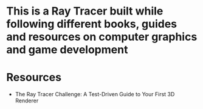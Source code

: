 # This is a Ray Tracer built while following different books, guides and resources on computer graphics and game development

# Resources
- The Ray Tracer Challenge: A Test-Driven Guide to Your First 3D Renderer